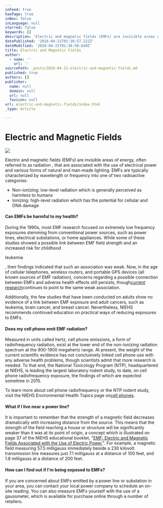 ```yaml
---
inFeed: true
hasPage: true
inNav: false
inLanguage: null
starred: false
keywords: []
description: 'Electric and magnetic fields (EMFs) are invisible areas of energy, often referred to as radiation , that are associated with the use of electrical power and various forms of natural and man-made lighting. EMFs are typically characterized by wavelength or frequency into one of two radioactive categories:'
datePublished: '2016-04-21T01:36:57.222Z'
dateModified: '2016-04-21T01:36:50.640Z'
title: Electric and Magnetic Fields
author:
  - name: ''
    url: ''
sourcePath: _posts/2016-04-21-electric-and-magnetic-fields.md
published: true
authors: []
publisher:
  name: null
  domain: null
  url: null
  favicon: null
url: electric-and-magnetic-fields/index.html
_type: Article

---
```

# Electric and Magnetic Fields
![](https://the-grid-user-content.s3-us-west-2.amazonaws.com/1899ea9c-c332-4b33-86c3-8ac8943590a0.jpg)

Electric and magnetic fields (EMFs) are invisible areas of energy, often referred to as radiation , that are associated with the use of electrical power and various forms of natural and man-made lighting. EMFs are typically characterized by wavelength or frequency into one of two radioactive categories:

* Non-ionizing: low-level radiation which is generally perceived as harmless to humans
* Ionizing: high-level radiation which has the potential for cellular and DNA damage

#### Can EMFs be harmful to my health?

During the 1990s, most EMF research focused on extremely low frequency exposures stemming from conventional power sources, such as power lines, electrical substations, or home appliances. While some of these studies showed a possible link between EMF field strength and an increased risk for childhood

leukemia

, their findings indicated that such an association was weak. Now, in the age of cellular telephones, wireless routers, and portable GPS devices (all known sources of EMF radiation), concerns regarding a possible connection between EMFs and adverse health effects still persists, though[current research][0]continues to point to the same weak association.

Additionally, the few studies that have been conducted on adults show no evidence of a link between EMF exposure and adult cancers, such as leukemia, brain cancer, and breast cancer. Nevertheless, NIEHS recommends continued education on practical ways of reducing exposures to EMFs.

#### Does my cell phone emit EMF radiation?

Measured in units called hertz, cell phone emissions, a form of radiofrequency radiation, exist at the lower end of the non-ionizing radiation spectrum at the 900-1900 megahertz range. At present, the weight of the current scientific evidence has not conclusively linked cell phone use with any adverse health problems, though scientists admit that more research is needed. To that end, the National Toxicology Program (NTP), headquartered at NIEHS, is leading the largest laboratory rodent study, to date, on cell phone radiofrequency exposure, the findings of which are expected sometime in 2015\.

To learn more about cell phone radiofrequency or the NTP rodent study, visit the NIEHS Environmental Health Topics page on[cell phones][1].

#### What if I live near a power line?

It is important to remember that the strength of a magnetic field decreases dramatically with increasing distance from the source. This means that the strength of the field reaching a house or structure will be significantly weaker than it was at its point of origin, a concept which is illustrated on page 37 of the NIEHS educational booklet, "[EMF: Electric and Magnetic Fields Associated with the Use of Electric Power.][2]". For example, a magnetic field measuring 57.5 milligauss immediately beside a 230 kilovolt transmission line measures just 7.1 milligauss at a distance of 100 feet, and 1.8 milligauss at a distance of 200 feet.

#### How can I find out if I'm being exposed to EMFs?

If you are concerned about EMFs emitted by a power line or substation in your area, you can contact your local power company to schedule an on-site reading. You can also measure EMFs yourself with the use of a gaussmeter, which is available for purchase online through a number of retailers.

[0]: http://www.ncbi.nlm.nih.gov/pubmed/20877339
[1]: http://www.niehs.nih.gov/health/topics/agents/cellphones/index.cfm
[2]: http://www.niehs.nih.gov/health/materials/electric_and_magnetic_fields_associated_with_the_use_of_electric_power_questions_and_answers_english_508.pdf